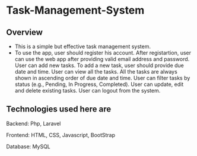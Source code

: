# Task-Management-System

Overview
-----

- This is a simple but effective task management system. 
- To use the app, user should register his account. 
After registartion, user can use the web app after providing valid email address and password. 
User can add new tasks. 
To add a new task, user should provide due date and time.
User can view all the tasks.
All the tasks are always shown in  ascending order of due date and time.
User can filter tasks by status (e.g., Pending, In Progress, Completed). 
User can update, edit and delete existing tasks. User can logout from the system.

Technologies used here are
---------------------------

Backend: Php, Laravel

Frontend: HTML, CSS, Javascript, BootStrap

Database: MySQL



